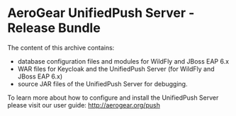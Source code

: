 # AeroGear UnifiedPush Server - Release Bundle

The content of this archive contains:
* database configuration files and modules for WildFly and JBoss EAP 6.x
* WAR files for Keycloak and the UnifiedPush Server (for WildFly and JBoss EAP 6.x)
* source JAR files of the UnifiedPush Server for debugging.

To learn more about how to configure and install the UnifiedPush Server please visit our user guide:
http://aerogear.org/push
